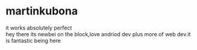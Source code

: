 # martinkubona
it works absolutely perfect   
hey there its newbei on the block,love andriod dev plus more of web dev.it is fantastic being here
